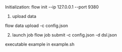 Initialization:
flow init --ip 127.0.0.1 --port 9380


1. upload data

flow data upload -c config.json


2. launch job
flow job submit -c config.json -d dsl.json


executable example in example.sh

